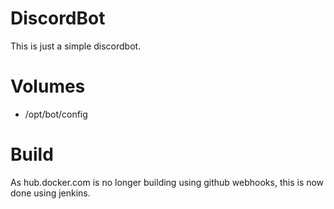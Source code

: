 # DiscordBot
This is just a simple discordbot.

# Volumes
  - /opt/bot/config

# Build
As hub.docker.com is no longer building using github webhooks, this is now done using jenkins.

